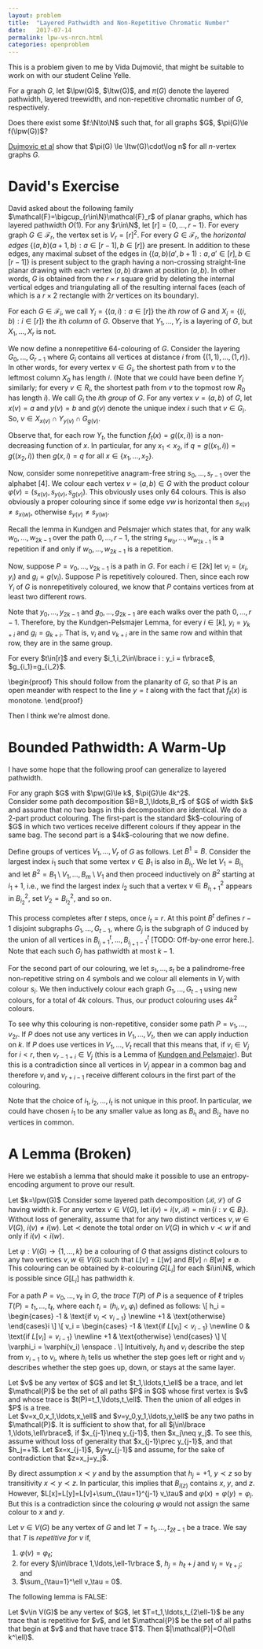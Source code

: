 ```yaml
---
layout: problem
title:  "Layered Pathwidth and Non-Repetitive Chromatic Number"
date:   2017-07-14
permalink: lpw-vs-nrcn.html
categories: openproblem
---
```

$\DeclareMathOperator{\lpw}{lpw}\DeclareMathOperator{\ltw}{ltw}\DeclareMathOperator{\pw}{pw}$

This is a problem given to me by Vida Dujmović, that might be suitable to work on with our student Celine Yelle.

For a graph $G$, let $\lpw(G)$, $\ltw(G)$, and $\pi(G)$ denote the layered pathwidth, layered treewidth, and non-repetitive chromatic number of $G$, respectively.

<div class="problem">
  Does there exist some $f:\N\to\N$ such that, for all graphs $G$, $\pi(G)\le f(\lpw(G))$?
</div>

[Dujmovic et al][dujmovic-ea] show that $\pi(G) \le \ltw(G)\cdot\log n$ for all $n$-vertex graphs $G$.

# David's Exercise

David asked about the following family $\mathcal{F}=\bigcup_{r\in\N}\mathcal{F}_r$ of planar graphs, which has layered pathwidth $O(1)$. For any $r\in\N$, let $[r]=\lbrace 0,\ldots,r-1\rbrace$.  For every graph $G\in\mathcal{F}_r$, the vertex set is $V_r=[r]^2$. For every $G\in\mathcal{F}_r$, the *horizontal edges* $\lbrace (a,b)(a+1,b):a\in[r-1],\,b\in[r]\rbrace$ are present. In addition to these edges, any maximal subset of the edges in $\lbrace(a,b)(a',b+1):a,a'\in[r],\, b\in[r-1]\rbrace$ is present subject to the graph having a non-crossing straight-line planar drawing with each vertex $(a,b)$ drawn at position $(a,b)$. In other words, $G$ is obtained from the $r\times r$ square grid by deleting the internal vertical edges and triangulating all of the resulting internal faces (each of which is a $r\times 2$ rectangle with $2r$ vertices on its boundary).  

For each $G\in\mathcal{F}_i$, we call $Y_i=\lbrace (a,i): a\in[r]\rbrace$ the $i$th *row* of $G$ and $X_i=\lbrace (i,b):i\in[r]\rbrace$ the $i$th *column* of $G$. Observe that $Y_1,\ldots,Y_r$ is a layering of $G$, but $X_1,\ldots,X_r$ is not.

We now define a nonrepetitive 64-colouring of $G$.  Consider the layering $G_0,\ldots,G_{r-1}$ where $G_i$ contains all vertices at distance $i$ from $\lbrace (1,1),\ldots,(1,r)\rbrace$. In other words, for every vertex $v\in G_i$, the shortest path from $v$ to the leftmost column $X_0$ has length $i$.  (Note that we could have been define $Y_i$ similarly; for every $v\in R_i$, the shortest path from $v$ to the topmost row $R_0$ has length $i$). We call $G_i$ the $i$th *group* of $G$. For any vertex $v=(a,b)$ of $G$, let $x(v)=a$ and $y(v)=b$ and $g(v)$ denote the unique index $i$ such that $v\in G_i$.  So, $v\in X_{x(v)}\cap Y_{y(v)}\cap G_{g(v)}$.

Observe that, for each row $Y_t$, the function $f_t(x)=g((x,i))$ is a non-decreasing function of $x$.  In particular, for any $x_1<x_2$, if $q=g((x_1,i))=g((x_2,i))$ then $g(x,i)=q$ for all $x\in\lbrace x_1,\ldots,x_2\rbrace$.

Now, consider some nonrepetitive anagram-free string $s_0,\ldots,s_{r-1}$ over the alphabet $[4]$.  We colour each vertex $v=(a,b)\in G$ with the product colour $\varphi(v)=(s_{x(v)},s_{y(v)},s_{g(v)})$.   This obviously uses only 64 colours.  This is also obviously a proper colouring since if some edge $vw$ is horizontal then $s_{x(v)}\ne s_{x(w)}$, otherwise $s_{y(v)}\neq s_{y(w)}$.  

Recall the lemma in Kundgen and Pelsmajer which states that, for any walk $w_0,\ldots,w_{2k-1}$ over the path $0,\ldots,r-1$, the string $s_{w_0},\ldots,w_{w_{2k-1}}$ is a repetition if and only if $w_0,\ldots,w_{2k-1}$ is a repetition.

Now, suppose $P=v_0,\ldots,v_{2k-1}$ is a path in $G$.  For each $i\in[2k]$ let $v_i=(x_i,y_i)$ and $g_i=g(v_i)$.  Suppose $P$ is repetitively coloured. Then, since each row $Y_i$ of $G$ is nonrepetitively coloured, we know that $P$ contains vertices from at least two different rows.  

Note that $y_0,\ldots,y_{2k-1}$ and $g_0,\ldots,g_{2k-1}$ are each walks over the path $0,\ldots,r-1$.  Therefore, by the Kundgen-Pelsmajer Lemma, for every $i\in[k]$,  $y_i=y_{k+i}$ and $g_i=g_{k+i}$.  That is, $v_i$ and $v_{k+i}$ are in the same row and within that row, they are in the same group.


<div class="claim">
  For every $t\in[r]$ and every $i_1,i_2\in\lbrace i : y_i = t\rbrace$,
  $g_{i_1}=g_{i_2}$.
</div>

\begin{proof}
  This should follow from the planarity of $G$, so that $P$ is an open meander with respect to the line $y=t$ along with the fact that $f_t(x)$ is monotone.
\end{proof}

Then I think we're almost done.



# Bounded Pathwidth: A Warm-Up

I have some hope that the following proof can generalize to layered pathwidth.

<div class="theorem">
  For any graph $G$ with $\pw(G)\le k$, $\pi(G)\le 4k^2$.
</div>

<div class="proof" markdown="1">
   Consider some path decomposition $B=B_1,\ldots,B_r$ of $G$ of width $k$ and assume that no two bags in this decomposition are identical.  We do a 2-part product colouring. The first-part is the standard $k$-colouring of $G$ in which two vertices receive different colours if they appear in the same bag.  The second part is a $4k$-colouring that we now define.

   Define groups of vertices $V_1,\ldots,V_r$ of $G$ as follows.  Let $B^1=B$. Consider the largest index $i_1$ such that some vertex $v\in B_1$ is also in $B_{i_1}$.  We let $V_1=B_{i_1}$ and let $B^2=B_1\setminus V_1,\ldots,B_m\setminus V_1$ and then proceed inductively on $B^2$ starting at $i_1+1$, i.e., we find the largest index $i_2$ such that a vertex $v\in B^2_{i_1+1}$ appears in $B^2_{i_2}$, set $V_2=B^2_{i_2}$, and so on.

   This process completes after $t$ steps, once $i_t=r$.  At this point $B^t$ defines $r-1$ disjoint subgraphs $G_1,\ldots,G_{t-1}$, where $G_j$ is the subgraph of $G$ induced by the union of all vertices in $B^t_{i_j+1},\ldots,B^t_{i_{j+1}-1}$ [TODO: Off-by-one error here.].  Note that each such $G_j$ has pathwidth at most $k-1$.

   For the second part of our colouring, we let $s_1,\ldots,s_t$ be a palindrome-free non-repetitive string on 4 symbols and we colour all elements in $V_i$ with colour $s_i$.  We then inductively colour each graph $G_1,\ldots,G_{t-1}$ using new colours, for a total of $4k$ colours.  Thus, our product colouring uses $4k^2$ colours.

   To see why this colouring is non-repetitive, consider some path $P=v_1,\ldots,v_{2r}$. If $P$ does not use any vertices in $V_1,\ldots,V_t$, then we can apply induction on $k$.  If $P$ does use vertices in $V_1,\ldots,V_t$ recall that this means that, if $v_i\in V_j$ for $i<r$, then $v_{r-1+i}\in V_j$ (this is a Lemma of [Kundgen and Pelsmajer][kundgen-pelsmajer]).  But this is a contradiction since all vertices in $V_j$ appear in a common bag and therefore $v_i$ and $v_{r+i-1}$ receive different colours in the first part of the colouring.
</div>

Note that the choice of $i_1,i_2,\ldots,i_t$ is not unique in this proof.  In particular, we could have chosen $i_1$ to be any smaller value as long as $B_{i_1}$ and $B_{i_2}$ have no vertices in common.

# A Lemma (Broken)

Here we establish a lemma that should make it possible to use an entropy-encoding argument to prove our result.

Let $k=\lpw(G)$  Consider some layered path decomposition $(\mathcal{B},\mathcal{L})$ of $G$ having width $k$.  For any vertex $v\in V(G)$, let $i(v)=i(v,\mathcal{B})=\min\lbrace i:v\in B_i\rbrace$. Without loss of generality, assume that for any two distinct vertices $v,w\in V(G)$, $i(v)\neq i(w)$.  Let $\prec$ denote the total order on $V(G)$ in which $v\prec w$ if and only if $i(v) < i(w)$.

Let $\varphi:V(G)\to\lbrace 1,\ldots,k\rbrace$ be a colouring of $G$ that assigns distinct colours to any two vertices $v,w\in V(G)$ such that $L[v]=L[w]$ and $B[v]\cap B[w]\neq\emptyset$.  This colouring can be obtained by $k$-colouring $G[L_i]$ for each $i\in\N$, which is possible since $G[L_i]$ has pathwidth $k$.

For a path $P=v_0,\ldots,v_\ell$ in $G$, the *trace* $T(P)$ of $P$ is a sequence of $\ell$ triples
$T(P)=t_1,\ldots,t_\ell$, where each $t_i=(h_i,v_i,\varphi_i)$ defined as follows:
\\[
   h_i = \begin{cases}
     -1 & \text{if $v_i\prec v_{i-1}$} \newline
     +1 & \text{otherwise}
   \end{cases}i
\\]
\\[
   v_i = \begin{cases}
     -1 & \text{if $L[v_i]< v_{i-1}$} \newline
     0 & \text{if $L[v_i]= v_{i-1}$} \newline
     +1 & \text{otherwise}
   \end{cases}
\\]
\\[
      \varphi_i = \varphi(v_i) \enspace .
\\]
Intuitively, $h_i$ and $v_i$ describe the step from $v_{i-1}$ to $v_i$, where $h_i$ tells us whether the step goes left or right and $v_i$ describes whether the step goes up, down, or stays at the same layer.

<div class="lemma">
   Let $v$ be any vertex of $G$ and let $t_1,\ldots,t_\ell$ be a trace, and let $\mathcal{P}$ be the set of all paths $P$ in $G$ whose first vertex is $v$ and whose trace is $t(P)=t_1,\ldots,t_\ell$.  Then the union of all edges in $P$ is a tree.
</div>

<div class="proof" markdown="1">
   Let $v=x_0,x_1,\ldots,x_\ell$ and $v=y_0,y_1,\ldots,y_\ell$ be any two paths in $\mathcal{P}$.
   It is sufficient to show that, for all $j\in\lbrace 1,\ldots,\ell\rbrace$, if $x_{j-1}\neq y_{j-1}$, then $x_j\neq y_j$.  To see this, assume without loss of generality that $x_{j-1}\prec y_{j-1}$, and that $h_j=+1$.  Let $x=x_{j-1}$, $y=y_{j-1}$ and assume, for the sake of contradiction that $z=x_j=y_j$.  

   By direct assumption $x\prec y$ and by the assumption that $h_j=+1$, $y\prec z$ so by transitivity $x\prec y\prec z$.  In particular, this implies that $B_{i(z)}$ contains $x$, $y$, and $z$.
   However, $L[x]=L[y]=L[v]+\sum_{\tau=1}^{j-1} v_\tau$ and $\varphi(x)=\varphi(y)=\varphi_i$.  But this is a contradiction since the colouring $\varphi$ would not assign the same colour to $x$ and $y$.
</div>

Let $v\in V(G)$ be any vertex of $G$ and let $T=t_1,\ldots,t_{2\ell-1}$ be a trace.  We say that $T$ is *repetitive for $v$* if,

1. $\varphi(v)=\varphi_{\ell}$;
2. for every $j\in\lbrace 1,\ldots,\ell-1\rbrace $, $h_j=h_\ell+j$ and $v_j=v_{\ell+j}$; and
3. $\sum_{\tau=1}^\ell v_\tau = 0$.

The following lemma is FALSE:
<div class="lemma">
  Let $v\in V(G)$ be any vertex of $G$, let $T=t_1,\ldots,t_{2\ell-1}$ be any trace that is repetitive for $v$, and let $\mathcal{P}$ be the set of all paths that begin at $v$ and that have trace $T$.  Then $|\mathcal{P}|=O(\ell k^\ell)$.
</div>


[dujmovic-ea]:http://www.combinatorics.org/ojs/index.php/eljc/article/view/v20i1p51
[kundgen-pelsmajer]:https://www.sciencedirect.com/science/article/pii/S0012365X0700667X?via%3Dihub
